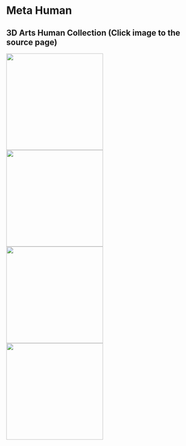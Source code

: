 # Meta Human
## 3D Arts Human Collection (Click image to the source page)

<a href="https://www.artstation.com/artwork/oAleyL">
  <img src="https://github.com/tflsguoyu/Meta-Human/blob/master/images/Ed_Pantera.jpg" title="" height="256px">
</a>
<a href="https://www.artstation.com/artwork/J9B6aa">
  <img src="https://github.com/tflsguoyu/Meta-Human/blob/master/images/Artur_Tarnowski.jpg" title="" height="256px">
</a>
<a href="https://www.artstation.com/artwork/wJQJg9">
  <img src="https://github.com/tflsguoyu/Meta-Human/blob/master/images/村口朱师傅.jpg" title="" height="256px">
</a>
<a href="https://www.artstation.com/artwork/Vd6JvN">
  <img src="https://github.com/tflsguoyu/Meta-Human/blob/master/images/HAMAMA.jpg" title="" height="256px">
</a>

